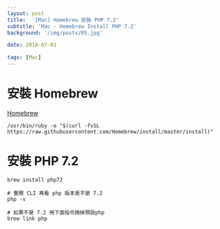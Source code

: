 ```yaml
---
layout: post
title:  '[Mac] Homebrew 安裝 PHP 7.2'
subtitle: 'Mac - Homebrew Install PHP 7.2'
background: '/img/posts/05.jpg'

date: 2018-07-01

tags: [Mac]
---
```

# 安裝 Homebrew
[Homebrew](https://brew.sh/index_zh-tw)

```
/usr/bin/ruby -e "$(curl -fsSL https://raw.githubusercontent.com/Homebrew/install/master/install)"
```

# 安裝 PHP 7.2

```
brew install php72

# 重開 CLI 再看 php 版本是不是 7.2
php -v

# 如果不是 7.2 用下面指令換掉預設php
brew link php

```